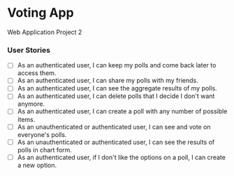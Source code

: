 # Voting App
Web Application Project 2

### User Stories
* [ ] As an authenticated user, I can keep my polls and come back later to access them.
* [ ] As an authenticated user, I can share my polls with my friends.
* [ ] As an authenticated user, I can see the aggregate results of my polls.
* [ ] As an authenticated user, I can delete polls that I decide I don't want anymore.
* [ ] As an authenticated user, I can create a poll with any number of possible items.
* [ ] As an unauthenticated or authenticated user, I can see and vote on everyone's polls.
* [ ] As an unauthenticated or authenticated user, I can see the results of polls in chart form.
* [ ] As an authenticated user, if I don't like the options on a poll, I can create a new option.
